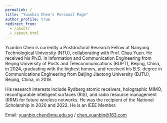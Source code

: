 ```yaml
---
permalink: /
title: "Yuanbin Chen's Personal Page"
author_profile: true
redirect_from: 
  - /about/
  - /about.html
---
```


Yuanbin Chen is currently a Postdoctoral Research Fellow at Nanyang Technological University (NTU), collaborating with Prof. [Chau Yuen](https://blogs.ntu.edu.sg/chau-yuen/). He received his Ph.D. in Information and Communication Engineering from Beijing University of Posts and Telecommunications (BUPT), Beijing, China, in 2024, graduating with the highest honors, and received his B.S. degree in Communications Engineering from Beijing Jiaotong University (BJTU), Beijing, China, in 2019.

His research interests include Rydberg atomic receivers, holographic MIMO, reconfigurable intelligent surfaces (RIS), and radio resource management (RRM) for future wireless networks. He was the recipient of the National Scholarship in 2020 and 2022. He is an IEEE Member.

Email: [yuanbin.chen@ntu.edu.sg](mailto:yuanbin.chen@ntu.edu.sg) / [chen_yuanbin@163.com](mailto:chen_yuanbin@163.com)


